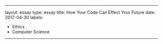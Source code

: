 
---
layout: essay
type: essay
title: How Your Code Can Effect Your Future
date: 2017-04-30
labels:
  - Ethics
  - Computer Science
---

